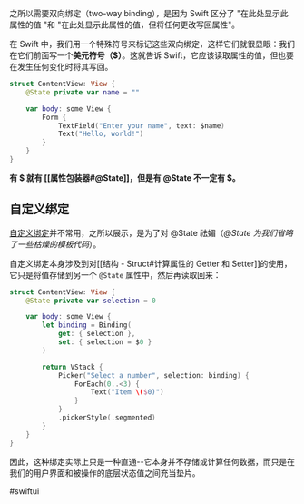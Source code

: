 之所以需要双向绑定（two-way binding），是因为 Swift 区分了 "在此处显示此属性的值 "和 "在此处显示此属性的值，但将任何更改写回属性"。

在 Swift 中，我们用一个特殊符号来标记这些双向绑定，这样它们就很显眼：我们在它们前面写一个**美元符号（$）**。这就告诉 Swift，它应该读取属性的值，但也要在发生任何变化时将其写回。

```swift
struct ContentView: View {
    @State private var name = ""

    var body: some View {
        Form {
            TextField("Enter your name", text: $name)
            Text("Hello, world!")
        }
    }
}
```

**有 $ 就有 [[属性包装器#@State]]，但是有 @State 不一定有 $。**

## 自定义绑定

[自定义绑定](https://www.hackingwithswift.com/guide/ios-swiftui/2/2/key-points)并不常用，之所以展示，是为了对 @State 祛媚（*@State 为我们省略了一些枯燥的模板代码*）。

自定义绑定本身涉及到对[[结构 - Struct#计算属性的 Getter 和 Setter]]的使用，它只是将值存储到另一个 `@State` 属性中，然后再读取回来：

```swift
struct ContentView: View {
    @State private var selection = 0

    var body: some View {
        let binding = Binding(
            get: { selection },
            set: { selection = $0 }
        )

        return VStack {
            Picker("Select a number", selection: binding) {
                ForEach(0..<3) {
                    Text("Item \($0)")
                }
            }
            .pickerStyle(.segmented)
        }
    }
}
```

因此，这种绑定实际上只是一种直通--它本身并不存储或计算任何数据，而只是在我们的用户界面和被操作的底层状态值之间充当垫片。

#swiftui 